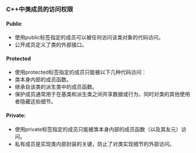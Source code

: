 ### C++中类成员的访问权限
#### Public
- 使用public标签指定的成员可以被任何访问该类对象的代码访问。
- 公开成员定义了类的外部接口。
#### Protected
- 使用protected标签指定的成员只能被以下几种代码访问：
- 类本身内部的成员函数。
- 继承自该类的派生类中的成员函数。
- 保护成员通常用于在基类和派生类之间共享数据或行为，同时对类的其他使用者隐藏这些细节。
#### Private:
- 使用private标签指定的成员只能被类本身内部的成员函数（以及其友元）访问。
- 私有成员是实现类内部封装的关键，防止了对类实现细节的外部访问。
